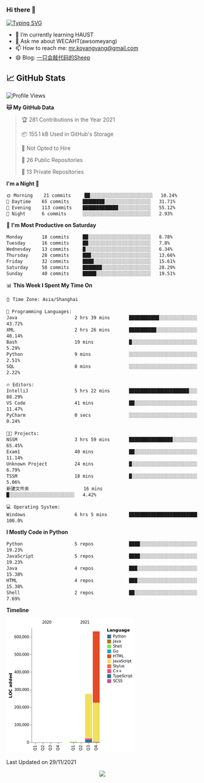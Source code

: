 ### Hi there 👋

[![Typing SVG](https://readme-typing-svg.herokuapp.com?color=%23F78A63&lines=Here+are+some+ideas+to+get+you+started%3A)](https://git.io/typing-svg)

- 🌱 I’m currently learning HAUST
- 💬 Ask me about WECAHT(awsomeyang)
- 📫 How to reach me: mr.koyangyang@gmail.com
- 😄 Blog: [一只会敲代码的Sheep](https://codeyang.pages.dev/)


## &#x1f4c8; GitHub Stats
<!--START_SECTION:waka-->
![Profile Views](http://img.shields.io/badge/Profile%20Views-1-blue)

**🐱 My GitHub Data** 

> 🏆 281 Contributions in the Year 2021
 > 
> 📦 155.1 kB Used in GitHub's Storage 
 > 
> 🚫 Not Opted to Hire
 > 
> 📜 26 Public Repositories 
 > 
> 🔑 13 Private Repositories  
 > 
**I'm a Night 🦉** 

```text
🌞 Morning    21 commits     ██░░░░░░░░░░░░░░░░░░░░░░░   10.24% 
🌆 Daytime    65 commits     ████████░░░░░░░░░░░░░░░░░   31.71% 
🌃 Evening    113 commits    █████████████░░░░░░░░░░░░   55.12% 
🌙 Night      6 commits      ░░░░░░░░░░░░░░░░░░░░░░░░░   2.93%

```
📅 **I'm Most Productive on Saturday** 

```text
Monday       18 commits     ██░░░░░░░░░░░░░░░░░░░░░░░   8.78% 
Tuesday      16 commits     ██░░░░░░░░░░░░░░░░░░░░░░░   7.8% 
Wednesday    13 commits     █░░░░░░░░░░░░░░░░░░░░░░░░   6.34% 
Thursday     28 commits     ███░░░░░░░░░░░░░░░░░░░░░░   13.66% 
Friday       32 commits     ████░░░░░░░░░░░░░░░░░░░░░   15.61% 
Saturday     58 commits     ███████░░░░░░░░░░░░░░░░░░   28.29% 
Sunday       40 commits     █████░░░░░░░░░░░░░░░░░░░░   19.51%

```


📊 **This Week I Spent My Time On** 

```text
⌚︎ Time Zone: Asia/Shanghai

💬 Programming Languages: 
Java                     2 hrs 39 mins       ███████████░░░░░░░░░░░░░░   43.72% 
XML                      2 hrs 26 mins       ██████████░░░░░░░░░░░░░░░   40.14% 
Bash                     19 mins             █░░░░░░░░░░░░░░░░░░░░░░░░   5.29% 
Python                   9 mins              ░░░░░░░░░░░░░░░░░░░░░░░░░   2.51% 
SQL                      8 mins              ░░░░░░░░░░░░░░░░░░░░░░░░░   2.22%

🔥 Editors: 
IntelliJ                 5 hrs 22 mins       ██████████████████████░░░   88.29% 
VS Code                  41 mins             ██░░░░░░░░░░░░░░░░░░░░░░░   11.47% 
PyCharm                  0 secs              ░░░░░░░░░░░░░░░░░░░░░░░░░   0.24%

🐱‍💻 Projects: 
NSSM                     3 hrs 59 mins       ████████████████░░░░░░░░░   65.45% 
Exam1                    40 mins             ██░░░░░░░░░░░░░░░░░░░░░░░   11.14% 
Unknown Project          24 mins             █░░░░░░░░░░░░░░░░░░░░░░░░   6.79% 
TSSM                     18 mins             █░░░░░░░░░░░░░░░░░░░░░░░░   5.06% 
新建文件夹                    16 mins             █░░░░░░░░░░░░░░░░░░░░░░░░   4.42%

💻 Operating System: 
Windows                  6 hrs 5 mins        █████████████████████████   100.0%

```

**I Mostly Code in Python** 

```text
Python                   5 repos             ████░░░░░░░░░░░░░░░░░░░░░   19.23% 
JavaScript               5 repos             ████░░░░░░░░░░░░░░░░░░░░░   19.23% 
Java                     4 repos             ███░░░░░░░░░░░░░░░░░░░░░░   15.38% 
HTML                     4 repos             ███░░░░░░░░░░░░░░░░░░░░░░   15.38% 
Shell                    2 repos             ██░░░░░░░░░░░░░░░░░░░░░░░   7.69%

```


**Timeline**

![Chart not found](https://raw.githubusercontent.com/koyangyang/koyangyang/main/charts/bar_graph.png) 


 Last Updated on 29/11/2021
<!--END_SECTION:waka-->

<!-- <div align="center"><img src="https://github-readme-streak-stats.koyang.workers.dev/?user=koyangyang" ></div> -->

<div align="center"><img src="https://activity-graph.koyang.workers.dev/graph?username=koyangyang&theme=github-light" ></div>

<!-- <div align="center"><img src="https://cdn.jsdelivr.net/gh/koyangyang/hugo_comment/assets/github-contribution-grid-snake.svg" ></div> -->

<!-- ![](https://github-readme-stats.vercel.app/api?username=koyangyang&show_icons=true&theme=flag-india)![](https://github-readme-stats.vercel.app/api/top-langs/?username=koyangyang&layout=compact) -->
<!-- <div align="center"><img src="https://github-readme-stats.vercel.app/api?username=koyangyang&show_icons=true&theme=flag-india" ></div> -->
<!-- <img src="https://github-readme-stats.vercel.app/api/top-langs/?username=koyangyang&layout=compact" > -->



<!-- <div align="center"><img src="https://github-readme-stats.vercel.app/api/wakatime?username=koyangyang" ></div> -->


<!--
[![Top Langs](https://github-readme-stats.vercel.app/api/top-langs/?username=koyangyang&langs_count=8)](https://github.com/anuraghazra/github-readme-stats)
- 🔭 I’m currently working on ...
- 👯 I’m looking to collaborate on ...
- 🤔 I’m looking for help with ...
- 💬 Ask me about ...
- 📫 How to reach me: ...
- 😄 Pronouns: ...
- ⚡ Fun fact: ...
-->

